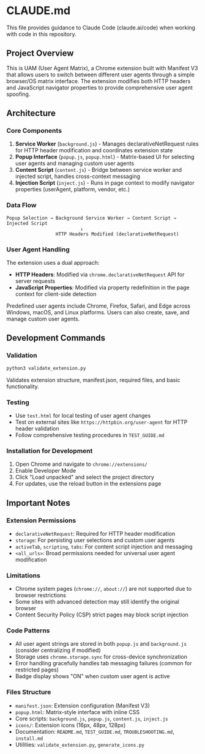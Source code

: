 # CLAUDE.md

This file provides guidance to Claude Code (claude.ai/code) when working with code in this repository.

## Project Overview

This is UAM (User Agent Matrix), a Chrome extension built with Manifest V3 that allows users to switch between different user agents through a simple browser/OS matrix interface. The extension modifies both HTTP headers and JavaScript navigator properties to provide comprehensive user agent spoofing.

## Architecture

### Core Components

1. **Service Worker** (`background.js`) - Manages declarativeNetRequest rules for HTTP header modification and coordinates extension state
2. **Popup Interface** (`popup.js`, `popup.html`) - Matrix-based UI for selecting user agents and managing custom user agents  
3. **Content Script** (`content.js`) - Bridge between service worker and injected script, handles cross-context messaging
4. **Injection Script** (`inject.js`) - Runs in page context to modify navigator properties (userAgent, platform, vendor, etc.)

### Data Flow

```
Popup Selection → Background Service Worker → Content Script → Injected Script
                           ↓
                  HTTP Headers Modified (declarativeNetRequest)
```

### User Agent Handling

The extension uses a dual approach:
- **HTTP Headers**: Modified via `chrome.declarativeNetRequest` API for server requests
- **JavaScript Properties**: Modified via property redefinition in the page context for client-side detection

Predefined user agents include Chrome, Firefox, Safari, and Edge across Windows, macOS, and Linux platforms. Users can also create, save, and manage custom user agents.

## Development Commands

### Validation
```bash
python3 validate_extension.py
```
Validates extension structure, manifest.json, required files, and basic functionality.

### Testing
- Use `test.html` for local testing of user agent changes
- Test on external sites like `https://httpbin.org/user-agent` for HTTP header validation
- Follow comprehensive testing procedures in `TEST_GUIDE.md`

### Installation for Development
1. Open Chrome and navigate to `chrome://extensions/`
2. Enable Developer Mode
3. Click "Load unpacked" and select the project directory
4. For updates, use the reload button in the extensions page

## Important Notes

### Extension Permissions
- `declarativeNetRequest`: Required for HTTP header modification
- `storage`: For persisting user selections and custom user agents
- `activeTab`, `scripting`, `tabs`: For content script injection and messaging
- `<all_urls>`: Broad permissions needed for universal user agent modification

### Limitations
- Chrome system pages (`chrome://`, `about://`) are not supported due to browser restrictions
- Some sites with advanced detection may still identify the original browser
- Content Security Policy (CSP) strict pages may block script injection

### Code Patterns
- All user agent strings are stored in both `popup.js` and `background.js` (consider centralizing if modified)
- Storage uses `chrome.storage.sync` for cross-device synchronization
- Error handling gracefully handles tab messaging failures (common for restricted pages)
- Badge display shows "ON" when custom user agent is active

### Files Structure
- `manifest.json`: Extension configuration (Manifest V3)
- `popup.html`: Matrix-style interface with inline CSS
- Core scripts: `background.js`, `popup.js`, `content.js`, `inject.js`
- `icons/`: Extension icons (16px, 48px, 128px)
- Documentation: `README.md`, `TEST_GUIDE.md`, `TROUBLESHOOTING.md`, `install.md`
- Utilities: `validate_extension.py`, `generate_icons.py`